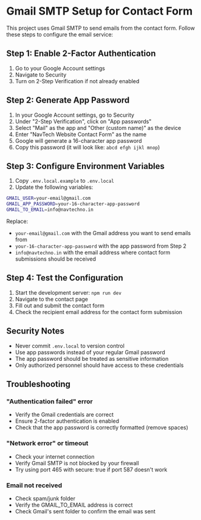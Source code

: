 # Gmail SMTP Setup for Contact Form

This project uses Gmail SMTP to send emails from the contact form. Follow these steps to configure the email service:

## Step 1: Enable 2-Factor Authentication

1. Go to your Google Account settings
2. Navigate to Security
3. Turn on 2-Step Verification if not already enabled

## Step 2: Generate App Password

1. In your Google Account settings, go to Security
2. Under "2-Step Verification", click on "App passwords"
3. Select "Mail" as the app and "Other (custom name)" as the device
4. Enter "NavTech Website Contact Form" as the name
5. Google will generate a 16-character app password
6. Copy this password (it will look like: `abcd efgh ijkl mnop`)

## Step 3: Configure Environment Variables

1. Copy `.env.local.example` to `.env.local`
2. Update the following variables:

```bash
GMAIL_USER=your-email@gmail.com
GMAIL_APP_PASSWORD=your-16-character-app-password
GMAIL_TO_EMAIL=info@navtechno.in
```

Replace:
- `your-email@gmail.com` with the Gmail address you want to send emails from
- `your-16-character-app-password` with the app password from Step 2
- `info@navtechno.in` with the email address where contact form submissions should be received

## Step 4: Test the Configuration

1. Start the development server: `npm run dev`
2. Navigate to the contact page
3. Fill out and submit the contact form
4. Check the recipient email address for the contact form submission

## Security Notes

- Never commit `.env.local` to version control
- Use app passwords instead of your regular Gmail password
- The app password should be treated as sensitive information
- Only authorized personnel should have access to these credentials

## Troubleshooting

### "Authentication failed" error
- Verify the Gmail credentials are correct
- Ensure 2-factor authentication is enabled
- Check that the app password is correctly formatted (remove spaces)

### "Network error" or timeout
- Check your internet connection
- Verify Gmail SMTP is not blocked by your firewall
- Try using port 465 with secure: true if port 587 doesn't work

### Email not received
- Check spam/junk folder
- Verify the GMAIL_TO_EMAIL address is correct
- Check Gmail's sent folder to confirm the email was sent